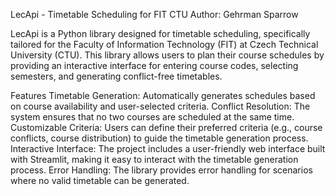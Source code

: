 LecApi - Timetable Scheduling for FIT CTU
Author: Gehrman Sparrow

LecApi is a Python library designed for timetable scheduling, specifically tailored for the Faculty of Information Technology (FIT) at Czech Technical University (CTU). This library allows users to plan their course schedules by providing an interactive interface for entering course codes, selecting semesters, and generating conflict-free timetables.

Features
Timetable Generation: Automatically generates schedules based on course availability and user-selected criteria.
Conflict Resolution: The system ensures that no two courses are scheduled at the same time.
Customizable Criteria: Users can define their preferred criteria (e.g., course conflicts, course distribution) to guide the timetable generation process.
Interactive Interface: The project includes a user-friendly web interface built with Streamlit, making it easy to interact with the timetable generation process.
Error Handling: The library provides error handling for scenarios where no valid timetable can be generated.



